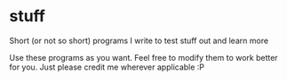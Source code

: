 # stuff
Short (or not so short) programs I write to test stuff out and learn more

Use these programs as you want. Feel free to modify them to work better for you. Just please credit me wherever applicable :P
